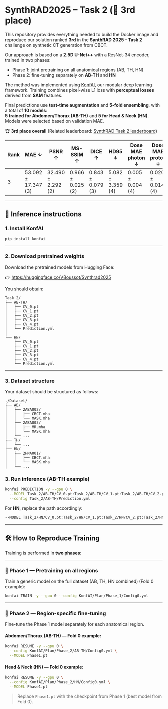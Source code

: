 # SynthRAD2025 – Task 2 (🥉 3rd place)

This repository provides everything needed to build the Docker image and reproduce our solution ranked **3rd** in the **SynthRAD 2025 – Task 2** challenge on synthetic CT generation from CBCT.

Our approach is based on a **2.5D U-Net++** with a ResNet-34 encoder, trained in two phases:
- Phase 1: joint pretraining on all anatomical regions (AB, TH, HN)
- Phase 2: fine-tuning separately on **AB-TH** and **HN**

The method was implemented using [KonfAI](https://github.com/vboussot/KonfAI), our modular deep learning framework. Training combines pixel-wise L1 loss with **perceptual losses** derived from **SAM** features.

Final predictions use **test-time augmentation** and **5-fold ensembling**, with a total of **10 models**:  
**5 trained for Abdomen/Thorax (AB-TH)** and **5 for Head & Neck (HN)**.  
Models were selected based on validation MAE.

🏆 **3rd place overall** 
(Related leaderboard: [SynthRAD Task 2 leaderboard](https://synthrad2025.grand-challenge.org/evaluation/test-task-1-cbct/leaderboard/))


| Rank | MAE ↓             | PSNR ↑            | MS-SSIM ↑        | DICE ↑           | HD95 ↓           | Dose MAE photon ↓ | Dose MAE proton ↓ | DVH error photon ↓ | DVH error proton ↓ | GPR 2mm/2% photon ↑ | GPR 2mm/2% proton ↑ |
|------|-------------------|-------------------|------------------|------------------|------------------|-------------------|-------------------|---------------------|---------------------|----------------------|----------------------|
| 3    | 53.092 ± 17.347 (3)| 32.490 ± 2.292 (2)| 0.966 ± 0.025 (2)| 0.843 ± 0.079 (3)| 5.082 ± 3.359 (4)| 0.005 ± 0.004 (4) | 0.020 ± 0.014 (4) | 0.015 ± 0.019 (4)   | 0.036 ± 0.019 (2)   | 99.308 ± 1.102 (2)   | 86.407 ± 8.415 (4)   |

---

## 🚀 Inference instructions

### 1. Install KonfAI

```bash
pip install konfai
```

---

### 2. Download pretrained weights

Download the pretrained models from Hugging Face:

👉 https://huggingface.co/VBoussot/Synthrad2025

You should obtain:

```
Task_2/
├── AB-TH/
│   ├── CV_0.pt
│   ├── CV_1.pt
│   ├── CV_2.pt
│   ├── CV_3.pt
│   ├── CV_4.pt
│   └── Prediction.yml
│
└── HN/
    ├── CV_0.pt
    ├── CV_1.pt
    ├── CV_2.pt
    ├── CV_3.pt
    ├── CV_4.pt
    └── Prediction.yml
```

---

### 3. Dataset structure

Your dataset should be structured as follows:

```
./Dataset/
├── AB/
│   ├── 2ABA002/
│   │   ├── CBCT.mha
│   │   └── MASK.mha
│   ├── 2ABA003/
│   │   ├── MR.mha
│   │   └── MASK.mha
│   └── ...
├── TH/
│   └── ...
├── HN/
│   ├── 2HNA001/
│   │   ├── CBCT.mha
│   │   └── MASK.mha
│   └── ...
```

### 3. Run inference (AB-TH example)

```bash
konfai PREDICTION -y --gpu 0 \
  --MODEL Task_2/AB-TH/CV_0.pt:Task_2/AB-TH/CV_1.pt:Task_2/AB-TH/CV_2.pt:Task_2/AB-TH/CV_3.pt:Task_2/AB-TH/CV_4.pt \
  --config Task_2/AB-TH/Prediction.yml
```

For **HN**, replace the path accordingly:

```bash
--MODEL Task_2/HN/CV_0.pt:Task_2/HN/CV_1.pt:Task_2/HN/CV_2.pt:Task_2/HN/CV_3.pt:Task_2/HN/CV_4.pt  --config Task_2/HN/Prediction.yml
```

---
## 🛠️ How to Reproduce Training

Training is performed in **two phases**:

---

### 🔹 Phase 1 — Pretraining on all regions

Train a generic model on the full dataset (AB, TH, HN combined) (Fold 0 example):

```bash
konfai TRAIN -y --gpu 0 --config KonfAI/Plan/Phase_1/Config0.yml
```

---

### 🔹 Phase 2 — Region-specific fine-tuning

Fine-tune the Phase 1 model separately for each anatomical region.

#### Abdomen/Thorax (AB-TH) — Fold 0 example:

```bash
konfai RESUME -y --gpu 0 \
  --config KonfAI/Plan/Phase_2/AB-TH/Config0.yml \
  --MODEL Phase1.pt
```

#### Head & Neck (HN) — Fold 0 example:

```bash
konfai RESUME -y --gpu 0 \
  --config KonfAI/Plan/Phase_2/HN/Config0.yml \
  --MODEL Phase1.pt
```

> Replace `Phase1.pt` with the checkpoint from Phase 1 (best model from Fold 0).
